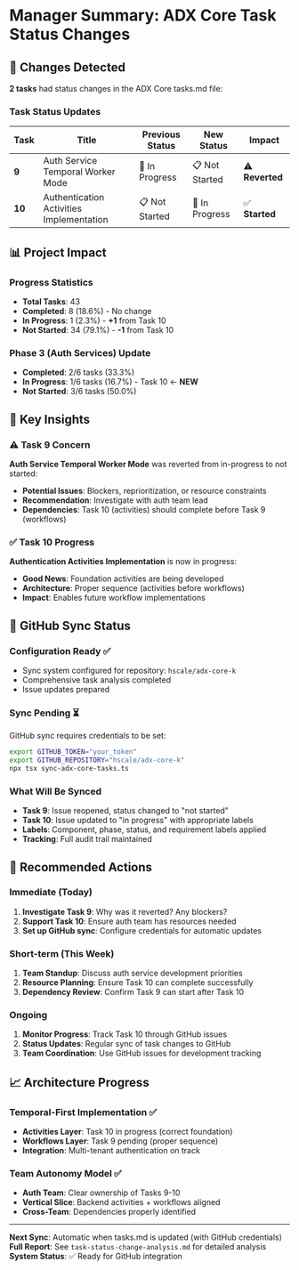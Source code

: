# Manager Summary: ADX Core Task Status Changes

## 🔄 Changes Detected

**2 tasks** had status changes in the ADX Core tasks.md file:

### Task Status Updates
| Task | Title | Previous Status | New Status | Impact |
|------|-------|----------------|------------|---------|
| **9** | Auth Service Temporal Worker Mode | 🔄 In Progress | 📋 Not Started | ⚠️ **Reverted** |
| **10** | Authentication Activities Implementation | 📋 Not Started | 🔄 In Progress | ✅ **Started** |

## 📊 Project Impact

### Progress Statistics
- **Total Tasks**: 43
- **Completed**: 8 (18.6%) - No change
- **In Progress**: 1 (2.3%) - **+1** from Task 10
- **Not Started**: 34 (79.1%) - **-1** from Task 10

### Phase 3 (Auth Services) Update
- **Completed**: 2/6 tasks (33.3%)
- **In Progress**: 1/6 tasks (16.7%) - Task 10 ← **NEW**
- **Not Started**: 3/6 tasks (50.0%)

## 🎯 Key Insights

### ⚠️ Task 9 Concern
**Auth Service Temporal Worker Mode** was reverted from in-progress to not started:
- **Potential Issues**: Blockers, reprioritization, or resource constraints
- **Recommendation**: Investigate with auth team lead
- **Dependencies**: Task 10 (activities) should complete before Task 9 (workflows)

### ✅ Task 10 Progress
**Authentication Activities Implementation** is now in progress:
- **Good News**: Foundation activities are being developed
- **Architecture**: Proper sequence (activities before workflows)
- **Impact**: Enables future workflow implementations

## 🔧 GitHub Sync Status

### Configuration Ready ✅
- Sync system configured for repository: `hscale/adx-core-k`
- Comprehensive task analysis completed
- Issue updates prepared

### Sync Pending ⏳
GitHub sync requires credentials to be set:
```bash
export GITHUB_TOKEN="your_token"
export GITHUB_REPOSITORY="hscale/adx-core-k"
npx tsx sync-adx-core-tasks.ts
```

### What Will Be Synced
- **Task 9**: Issue reopened, status changed to "not started"
- **Task 10**: Issue updated to "in progress" with appropriate labels
- **Labels**: Component, phase, status, and requirement labels applied
- **Tracking**: Full audit trail maintained

## 🚀 Recommended Actions

### Immediate (Today)
1. **Investigate Task 9**: Why was it reverted? Any blockers?
2. **Support Task 10**: Ensure auth team has resources needed
3. **Set up GitHub sync**: Configure credentials for automatic updates

### Short-term (This Week)
1. **Team Standup**: Discuss auth service development priorities
2. **Resource Planning**: Ensure Task 10 can complete successfully
3. **Dependency Review**: Confirm Task 9 can start after Task 10

### Ongoing
1. **Monitor Progress**: Track Task 10 through GitHub issues
2. **Status Updates**: Regular sync of task changes to GitHub
3. **Team Coordination**: Use GitHub issues for development tracking

## 📈 Architecture Progress

### Temporal-First Implementation ✅
- **Activities Layer**: Task 10 in progress (correct foundation)
- **Workflows Layer**: Task 9 pending (proper sequence)
- **Integration**: Multi-tenant authentication on track

### Team Autonomy Model ✅
- **Auth Team**: Clear ownership of Tasks 9-10
- **Vertical Slice**: Backend activities + workflows aligned
- **Cross-Team**: Dependencies properly identified

---

**Next Sync**: Automatic when tasks.md is updated (with GitHub credentials)
**Full Report**: See `task-status-change-analysis.md` for detailed analysis
**System Status**: ✅ Ready for GitHub integration